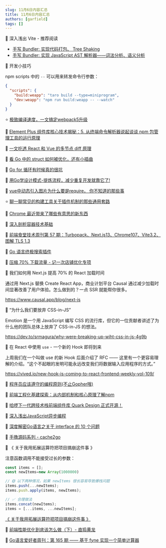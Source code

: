 ```yaml
---
slug: 11月6日内容汇总
title: 11月6日内容汇总
authors: [garfield]
tags: []
---
```


📒 深入浅出 Vite - 推荐阅读

- [手写 Bundler: 实现代码打包、 Tree Shaking](https://juejin.cn/book/7050063811973218341/section/7070419010021490702)
- [手写 Bundler: 实现 JavaScript AST 解析器——词法分析、语义分析](https://juejin.cn/book/7050063811973218341/section/7066614663533821983)

📒 开发小技巧

npm scripts 中的 `--` 可以用来转发命令行参数：

```json
{
  "scripts": {
    "build:weapp": "taro build --type=miniprogram",
    "dev:weapp": "npm run build:weapp -- --watch"
  }
}
```

⭐️ [极致编译速度，一文搞定webpack5升级](https://juejin.cn/post/7161303856943464455)

📒 [Element Plus 组件库核心技术揭秘：5. 从终端命令解析器说起谈谈 npm 包管理工具的运行原理](https://juejin.cn/post/7161063570594070559)

📒 [一文吃透 React 和 Vue 的多节点 diff 原理](https://juejin.cn/post/7161063643105198093)

📒 [看 Go 中的 struct 如何被优化，还有小插曲](https://mp.weixin.qq.com/s/tc0amzQ5HDRTfORdq11RBg)

📒 [Go for 循环有时候真的很坑](https://mp.weixin.qq.com/s/Pcp2FjcXk7Q7sV0Z-bEUNw)

📒 [用Go学设计模式-提炼流程，减少重复开发就靠它了!](https://mp.weixin.qq.com/s/-Ysho1jI9MfrAIrplzj7UQ)

📒 [vue中动态引入图片为什么要是require， 你不知道的那些事](https://mp.weixin.qq.com/s/aERKozDPGPdrePl21mN9JA)

⭐️ [聊一聊常见的构建工具关于插件机制的那些通用套路](https://juejin.cn/post/7157902763534319624)

📒 [Chrome 最近带来了哪些有意思的新东西](https://mp.weixin.qq.com/s/6Rr1UfMTa-Y6H7_VAtv0aw)

📒 [深入剖析容器技术基础](https://mp.weixin.qq.com/s/JbmA1NK4CWOiD0gOTXa_AA)

📒 [前端食堂技术周刊第 57 期：Turbopack、Next.js13、Chrome107、Vite3.2、图解 TLS 1.3](https://mp.weixin.qq.com/s/1bUGWcOfvdBR1vLDp_T6Qw)

📒 [Go 语言终极搜索插件](https://mp.weixin.qq.com/s/025-MLMAbdT38kWI--AoYg)

📒 [压缩 70% 下载流量 - 记一次店铺优化专项](https://mp.weixin.qq.com/s/cFwqrnpww-kNL7-JRoydBA)

📒 我们如何用 Next.js 提高 70% 的 React 加载时间

通过用 Next.js 替换 Create React App，商业计划平台 Causal 通过减少加载时间显著改善了用户体验。怎么做到的？一点 SSR 就能帮你很多。

https://www.causal.app/blog/next-js

📒 “为什么我们要放弃 CSS-in-JS”

Emotion 是一个用 JavaScript 编写 CSS 的流行库，但它的一位贡献者讲述了为什么他的团队总体上放弃了 CSS-in-JS 的想法。

https://dev.to/srmagura/why-were-breaking-up-wiht-css-in-js-4g9b

📒 在 React 中使用 `use` - 一个新的 Hook 即将到来

上周我们在一个叫做 use 的新 Hook 后面介绍了 RFC —— 这里有一个更容易理解的介绍。“这个不起眼的发明可能永远改变我们将数据输入应用程序的方式。”

https://vived.io/new-hook-is-coming-to-react-frontend-weekly-vol-109/

📒 [程序员应该遵守的编程原则(不止Gopher哦)](https://mp.weixin.qq.com/s/94thx36Ao2PYQ-8Cbto-wQ)

📒 [前端工程化基建探索：从内部机制和核心原理了解npm](https://mp.weixin.qq.com/s/mL1pv2kPKvtaHalr7PXKow)

📒 [哈啰下一代跨技术栈前端组件库 Quark Design 正式开源！](https://mp.weixin.qq.com/s/f1N7FhlNshEP30s9ph_R8Q)

📒 [深入浅出JavaScript异步编程](https://mp.weixin.qq.com/s/6EdUBn3Dk_F9BgBQfLwpRQ)

📒 [深度解密Go语言之关于 interface 的 10 个问题](https://mp.weixin.qq.com/s/6KxJRG3lKUDY734t4EzAaA)

📒 [手撸源码系列 - cache2go](https://mp.weixin.qq.com/s/qyEiEACuUd8SsyqCDLUjXA)

📒 《 关于我用拓展运算符把项目搞崩这件事 》

注意函数调用不能接受过长的参数：

```ts
const items = [];
const newItems=new Array(1000000)

// ❎ 以下两种情况，如果 newItems 很长容易导致爆栈问题
items.push(...newItems);
items.push.apply(items, newItems);

// ✅ 合理做法
items.concat(newItems);
items = [...items, ...newItems];
```

[《 关于我用拓展运算符把项目搞崩这件事 》](https://mp.weixin.qq.com/s/vmlVUwM05PEZj15doanLaA)

📒 [前端性能优化到底该怎么做（下）- 直捣黄龙](https://mp.weixin.qq.com/s/EcShs5E7lH7jdQGMttFmYA)

📒 [Go语言爱好者周刊：第 165 期 —— 基于 fyne 实现一个简单计算器](https://mp.weixin.qq.com/s/0h9pGl04-9AsbF_OTF8TSg)
